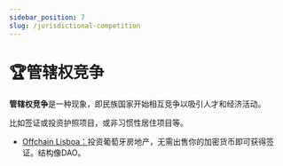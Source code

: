 ```yaml
---
sidebar_position: 7
slug: /jurisdictional-competition
---
```


# 🏆管辖权竞争

**管辖权竞争**是一种现象，即民族国家开始相互竞争以吸引人才和经济活动。

比如签证或投资护照项目，或非习惯性居住项目等。

*   [Offchain Lisboa：](https://offchain.city/ "Offchain Lisboa：")投资葡萄牙房地产，无需出售你的加密货币即可获得签证。结构像DAO。
